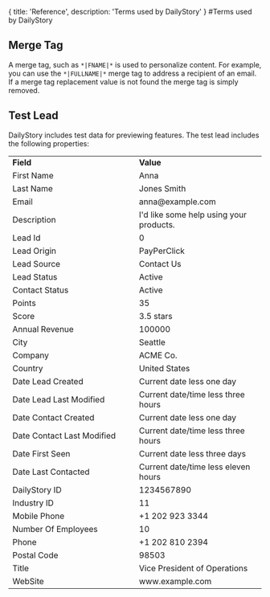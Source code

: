 {
	title: 'Reference',
	description: 'Terms used by DailyStory'
}
#Terms used by DailyStory

## Merge Tag
A merge tag, such as <code>\*|FNAME|\*</code> is used to personalize content. For example, you can use the 	<code>\*|FULLNAME|\*</code> merge tag to address a recipient of an email. If a merge tag replacement value is not found the merge tag is simply removed.

## Test Lead
DailyStory includes test data for previewing features. The test lead includes the following properties:

<table class="table">
<tbody>
<tr>
<td><strong>Field</strong></td>
<td><strong>Value</strong></td>
</tr>
<tr>
<td width="50%" nowrap>First Name</td>
<td>Anna</td>
</tr>
<tr>
<td width="50%" nowrap>Last Name</td>
<td>Jones Smith</td>
</tr>
<tr>
<td width="50%" nowrap>Email</td>
<td>anna@example.com</td>
</tr>
<tr>
<td width="50%" nowrap>Description</td>
<td>I'd like some help using your products.</td>
</tr>
<tr>
<td width="50%" nowrap>Lead Id</td>
<td>0</td>
</tr>
<tr>
<td width="50%" nowrap>Lead Origin</td>
<td>PayPerClick</td>
</tr>
<tr>
<td width="50%" nowrap>Lead Source</td>
<td>Contact Us</td>
</tr>
<tr>
<td width="50%" nowrap>Lead Status</td>
<td>Active</td>
</tr>
<tr>
<td width="50%" nowrap>Contact Status</td>
<td>Active</td>
</tr>
<tr>
<td width="50%" nowrap>Points</td>
<td>35</td>
</tr>
<tr>
<td width="50%" nowrap>Score</td>
<td>3.5 stars</td>
</tr>
<tr>
<td width="50%" nowrap>Annual Revenue</td>
<td>100000</td>
</tr>
<tr>
<td width="50%" nowrap>City</td>
<td>Seattle</td>
</tr>
<tr>
<td width="50%" nowrap>Company</td>
<td>ACME Co.</td>
</tr>
<tr>
<td width="50%" nowrap>Country</td>
<td>United States</td>
</tr>
<tr>
<td width="50%" nowrap>Date Lead Created</td>
<td>Current date less one day</td>
</tr>
<tr>
<td width="50%" nowrap>Date Lead Last Modified</td>
<td>Current date/time less three hours</td>
</tr>
<tr>
<td width="50%" nowrap>Date Contact Created</td>
<td>Current date less one day</td>
</tr>
<tr>
<td width="50%" nowrap>Date Contact Last Modified</td>
<td>Current date/time less three hours</td>
</tr>
<tr>
<td width="50%" nowrap>Date First Seen</td>
<td>Current date less three days</td>
</tr>
<tr>
<td width="50%" nowrap>Date Last Contacted</td>
<td>Current date/time less eleven hours</td>
</tr>
<tr>
<td width="50%" nowrap>DailyStory ID</td>
<td>1234567890</td>
</tr>
<tr>
<td width="50%" nowrap>Industry ID</td>
<td>11</td>
</tr>
<tr>
<td width="50%" nowrap>Mobile Phone</td>
<td>+1 202 923 3344</td>
</tr>
<tr>
<td width="50%" nowrap>Number Of Employees</td>
<td>10</td>
</tr>
<tr>
<td width="50%" nowrap>Phone</td>
<td>+1 202 810 2394</td>
</tr>
<tr>
<td width="50%" nowrap>Postal Code</td>
<td>98503</td>
</tr>
<tr>
<td width="50%" nowrap>Title</td>
<td>Vice President of Operations</td>
</tr>
<tr>
<td width="50%" nowrap>WebSite</td>
<td>www.example.com</td>
</tr>
</tbody>
</table>